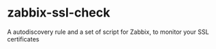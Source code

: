 # zabbix-ssl-check
A autodiscovery rule and a set of script for Zabbix, to monitor your SSL certificates
